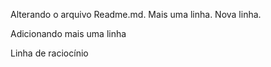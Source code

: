 Alterando o arquivo Readme.md.
Mais uma linha.
Nova linha.

Adicionando mais uma linha

Linha de raciocínio




